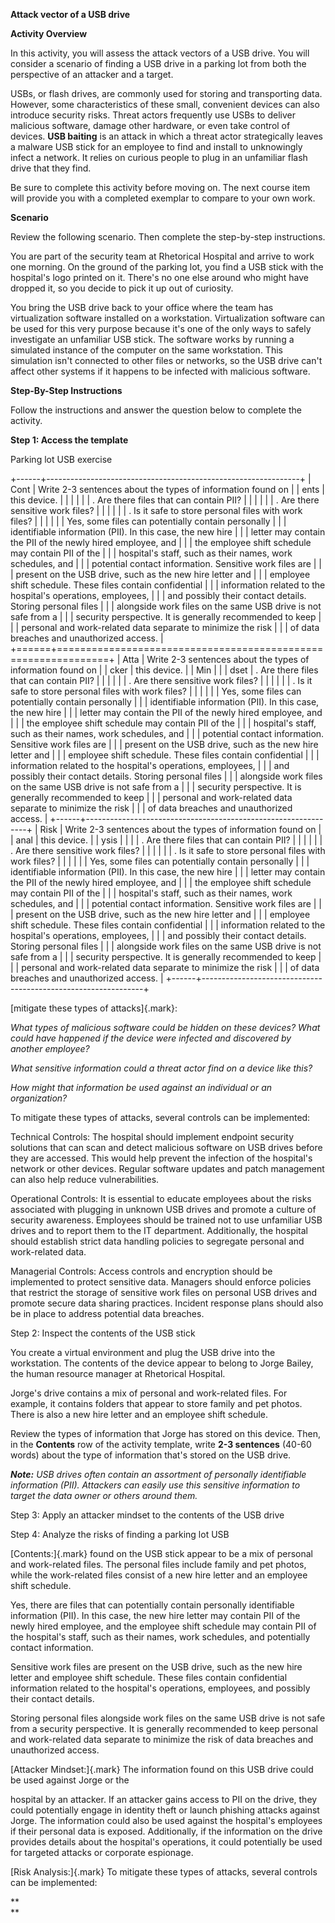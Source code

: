 **Attack vector of a USB drive**

**Activity Overview**

In this activity, you will assess the attack vectors of a USB drive. You
will consider a scenario of finding a USB drive in a parking lot from
both the perspective of an attacker and a target.

USBs, or flash drives, are commonly used for storing and transporting
data. However, some characteristics of these small, convenient devices
can also introduce security risks. Threat actors frequently use USBs to
deliver malicious software, damage other hardware, or even take control
of devices. **USB baiting** is an attack in which a threat actor
strategically leaves a malware USB stick for an employee to find and
install to unknowingly infect a network. It relies on curious people to
plug in an unfamiliar flash drive that they find.

Be sure to complete this activity before moving on. The next course item
will provide you with a completed exemplar to compare to your own work.

**Scenario**

Review the following scenario. Then complete the step-by-step
instructions.

You are part of the security team at Rhetorical Hospital and arrive to
work one morning. On the ground of the parking lot, you find a USB stick
with the hospital\'s logo printed on it. There's no one else around who
might have dropped it, so you decide to pick it up out of curiosity.

You bring the USB drive back to your office where the team has
virtualization software installed on a workstation. Virtualization
software can be used for this very purpose because it's one of the only
ways to safely investigate an unfamiliar USB stick. The software works
by running a simulated instance of the computer on the same workstation.
This simulation isn't connected to other files or networks, so the USB
drive can't affect other systems if it happens to be infected with
malicious software.

**Step-By-Step Instructions**

Follow the instructions and answer the question below to complete the
activity.

**Step 1: Access the template**

Parking lot USB exercise

+------+---------------------------------------------------------------+
| Cont | Write 2-3 sentences about the types of information found on   |
| ents | this device.                                                  |
|      |                                                               |
|      | . Are there files that can contain PII?                       |
|      |                                                               |
|      | . Are there sensitive work files?                             |
|      |                                                               |
|      | . Is it safe to store personal files with work files?         |
|      |                                                               |
|      | Yes, some files can potentially contain personally            |
|      | identifiable information (PII). In this case, the new hire    |
|      | letter may contain the PII of the newly hired employee, and   |
|      | the employee shift schedule may contain PII of the            |
|      | hospital\'s staff, such as their names, work schedules, and   |
|      | potential contact information. Sensitive work files are       |
|      | present on the USB drive, such as the new hire letter and     |
|      | employee shift schedule. These files contain confidential     |
|      | information related to the hospital\'s operations, employees, |
|      | and possibly their contact details. Storing personal files    |
|      | alongside work files on the same USB drive is not safe from a |
|      | security perspective. It is generally recommended to keep     |
|      | personal and work-related data separate to minimize the risk  |
|      | of data breaches and unauthorized access.                     |
+======+===============================================================+
| Atta | Write 2-3 sentences about the types of information found on   |
| cker | this device.                                                  |
| Min  |                                                               |
| dset | . Are there files that can contain PII?                       |
|      |                                                               |
|      | . Are there sensitive work files?                             |
|      |                                                               |
|      | . Is it safe to store personal files with work files?         |
|      |                                                               |
|      | Yes, some files can potentially contain personally            |
|      | identifiable information (PII). In this case, the new hire    |
|      | letter may contain the PII of the newly hired employee, and   |
|      | the employee shift schedule may contain PII of the            |
|      | hospital\'s staff, such as their names, work schedules, and   |
|      | potential contact information. Sensitive work files are       |
|      | present on the USB drive, such as the new hire letter and     |
|      | employee shift schedule. These files contain confidential     |
|      | information related to the hospital\'s operations, employees, |
|      | and possibly their contact details. Storing personal files    |
|      | alongside work files on the same USB drive is not safe from a |
|      | security perspective. It is generally recommended to keep     |
|      | personal and work-related data separate to minimize the risk  |
|      | of data breaches and unauthorized access.                     |
+------+---------------------------------------------------------------+
| Risk | Write 2-3 sentences about the types of information found on   |
| anal | this device.                                                  |
| ysis |                                                               |
|      | . Are there files that can contain PII?                       |
|      |                                                               |
|      | . Are there sensitive work files?                             |
|      |                                                               |
|      | . Is it safe to store personal files with work files?         |
|      |                                                               |
|      | Yes, some files can potentially contain personally            |
|      | identifiable information (PII). In this case, the new hire    |
|      | letter may contain the PII of the newly hired employee, and   |
|      | the employee shift schedule may contain PII of the            |
|      | hospital\'s staff, such as their names, work schedules, and   |
|      | potential contact information. Sensitive work files are       |
|      | present on the USB drive, such as the new hire letter and     |
|      | employee shift schedule. These files contain confidential     |
|      | information related to the hospital\'s operations, employees, |
|      | and possibly their contact details. Storing personal files    |
|      | alongside work files on the same USB drive is not safe from a |
|      | security perspective. It is generally recommended to keep     |
|      | personal and work-related data separate to minimize the risk  |
|      | of data breaches and unauthorized access.                     |
+------+---------------------------------------------------------------+

[mitigate these types of attacks]{.mark}:

*What types of malicious software could be hidden on these devices? What
could have happened if the device were infected and discovered by
another employee?*

*What sensitive information could a threat actor find on a device like
this?*

*How might that information be used against an individual or an
organization?*

To mitigate these types of attacks, several controls can be implemented:

Technical Controls: The hospital should implement endpoint security
solutions that can scan and detect malicious software on USB drives
before they are accessed. This would help prevent the infection of the
hospital\'s network or other devices. Regular software updates and patch
management can also help reduce vulnerabilities.

Operational Controls: It is essential to educate employees about the
risks associated with plugging in unknown USB drives and promote a
culture of security awareness. Employees should be trained not to use
unfamiliar USB drives and to report them to the IT department.
Additionally, the hospital should establish strict data handling
policies to segregate personal and work-related data.

Managerial Controls: Access controls and encryption should be
implemented to protect sensitive data. Managers should enforce policies
that restrict the storage of sensitive work files on personal USB drives
and promote secure data sharing practices. Incident response plans
should also be in place to address potential data breaches.

Step 2: Inspect the contents of the USB stick

You create a virtual environment and plug the USB drive into the
workstation. The contents of the device appear to belong to Jorge
Bailey, the human resource manager at Rhetorical Hospital.

Jorge\'s drive contains a mix of personal and work-related files. For
example, it contains folders that appear to store family and pet photos.
There is also a new hire letter and an employee shift schedule.

Review the types of information that Jorge has stored on this device.
Then, in the **Contents** row of the activity template, write **2-3
sentences** (40-60 words) about the type of information that\'s stored
on the USB drive.

***Note:** USB drives often contain an assortment of personally
identifiable information (PII). Attackers can easily use this sensitive
information to target the data owner or others around them.*

Step 3: Apply an attacker mindset to the contents of the USB drive

Step 4: Analyze the risks of finding a parking lot USB

[Contents:]{.mark} found on the USB stick appear to be a mix of personal
and work-related files. The personal files include family and pet
photos, while the work-related files consist of a new hire letter and an
employee shift schedule.

Yes, there are files that can potentially contain personally
identifiable information (PII). In this case, the new hire letter may
contain PII of the newly hired employee, and the employee shift schedule
may contain PII of the hospital\'s staff, such as their names, work
schedules, and potentially contact information.

Sensitive work files are present on the USB drive, such as the new hire
letter and employee shift schedule. These files contain confidential
information related to the hospital\'s operations, employees, and
possibly their contact details.

Storing personal files alongside work files on the same USB drive is not
safe from a security perspective. It is generally recommended to keep
personal and work-related data separate to minimize the risk of data
breaches and unauthorized access.

[Attacker Mindset:]{.mark} The information found on this USB drive could
be used against Jorge or the

hospital by an attacker. If an attacker gains access to PII on the
drive, they could potentially engage in identity theft or launch
phishing attacks against Jorge. The information could also be used
against the hospital\'s employees if their personal data is exposed.
Additionally, if the information on the drive provides details about the
hospital\'s operations, it could potentially be used for targeted
attacks or corporate espionage.

[Risk Analysis:]{.mark} To mitigate these types of attacks, several
controls can be implemented:

**\
**
